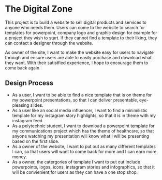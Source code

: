 # The Digital Zone
<!---One or two paragraphs providing an overview of your project. Tell us about your project. Essentially, this part is your sales pitch.--->
<p>This project is to build a website to sell digital products and services to anyone who needs them. Users can come to the website to search for templates for powerpoint, company logo and graphic design for example for a project they wish to start. If they cannot find a template to their liking, they can contact a designer through the website.</p>
<p>As owner of the site, I want to make the website easy for users to navigate through and ensure users are able to easily purchase and download what they want. With their satistfied experience, I hope to encourage them to come back again.</p>

## Design Process
<!---Provide us insights about your design process, focusing on who this website is for, what it is that they want to achieve and how your project is the best way to help them achieve these things.

In particular, as part of this section we recommend that you provide a list of User Stories, with the following general structure:

As a user type, I want to perform an action, so that I can achieve a goal.
This section is also where you would share links to any wireframes, mockups, diagrams etc. that you created as part of the design process. These files should themselves either be included as a pdf file in the project itself (in an separate directory) Include the Adobe XD wireframe as a folder. You can include the XD share url.--->

- As a user, I want to be able to find a nice template that is on theme for my powerpoint presentations, so that I can deliver presentable, eye-pleasing slides.
- As a user like an social media influencer, I want to find a minimilistic template for my instagram story highlights, so that it is in theme with my instagram feed.
- As a polytechnic student, I want to download a powerpoint template for my communications project which has the theme of healthcare, so that anyone watching my presentation will know what I will be presenting based on the first slide.
- As a owner of the website, I want to put out as many different templates I can, so that users will want to come back for more and I can earn more money.
- As a owner, the catergories of template I want to put out include powerpoints, logos, icons, instagram stories and infographics, so that it will be convienient for users as they can have a one stop shop.